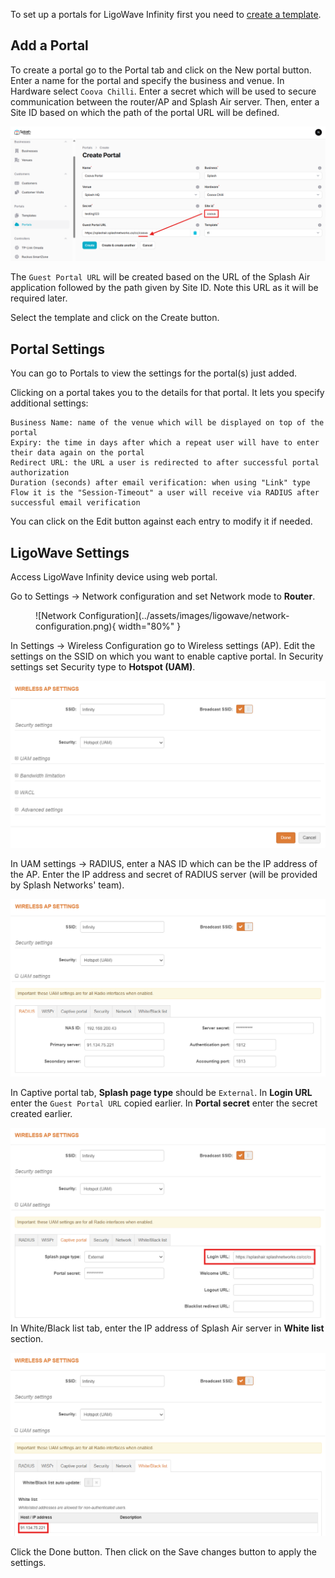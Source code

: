 To set up a portals for LigoWave Infinity first you need to [create a template](../defining-templates.md).

## Add a Portal

To create a portal go to the Portal tab and click on the New portal button. Enter a name for the portal and specify the business and venue. In Hardware select `Coova Chilli`. Enter a secret which will be used to secure communication between the router/AP and Splash Air server. Then, enter a Site ID based on which the path of the portal URL will be defined.

![Coova Portal](../assets/images/coova/coova-portal-url.png)

The `Guest Portal URL` will be created based on the URL of the Splash Air application followed by the path given by Site ID. Note this URL as it will be required later.

Select the template and click on the Create button.

## Portal Settings

You can go to Portals to view the settings for the portal(s) just added.

Clicking on a portal takes you to the details for that portal. It lets you specify additional settings:

```
Business Name: name of the venue which will be displayed on top of the portal
Expiry: the time in days after which a repeat user will have to enter their data again on the portal
Redirect URL: the URL a user is redirected to after successful portal authorization
Duration (seconds) after email verification: when using "Link" type Flow it is the "Session-Timeout" a user will receive via RADIUS after successful email verification 
```

You can click on the Edit button against each entry to modify it if needed.

## LigoWave Settings

Access LigoWave Infinity device using web portal.

Go to Settings -> Network configuration and set Network mode to **Router**.

<figure markdown="span">
  ![Network Configuration](../assets/images/ligowave/network-configuration.png){ width="80%" }
</figure>

In Settings -> Wireless Configuration go to Wireless settings (AP). Edit the settings on the SSID on which you want to enable captive portal. In Security settings set Security type to **Hotspot (UAM)**.

![Security settings](../assets/images/ligowave/security-settings.png)

In UAM settings -> RADIUS, enter a NAS ID which can be the IP address of the AP. Enter the IP address and secret of RADIUS server (will be provided by Splash Networks' team).

![RADIUS](../assets/images/ligowave/radius.png)

In Captive portal tab, **Splash page type** should be `External`. In **Login URL** enter the `Guest Portal URL` copied earlier. In **Portal secret** enter the secret created earlier.

![Captive Portal](../assets/images/ligowave/captive-portal.png)
In White/Black list tab, enter the IP address of Splash Air server in **White list** section.

![Whitelist](../assets/images/ligowave/whitelist.png)

Click the Done button. Then click on the Save changes button to apply the settings.